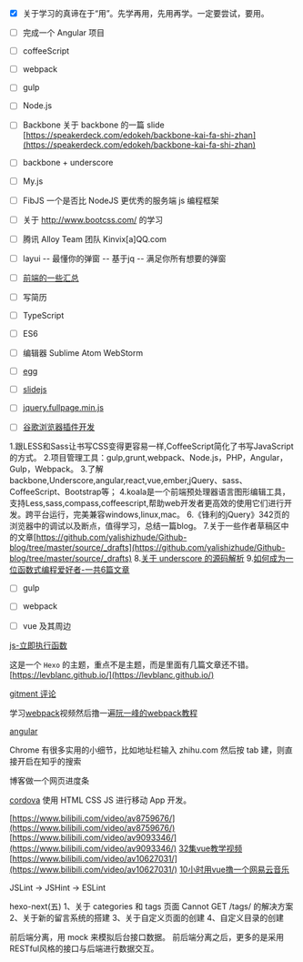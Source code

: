 - [x] 关于学习的真谛在于“用”。先学再用，先用再学。一定要尝试，要用。
- [ ] 完成一个 Angular 项目
- [ ] coffeeScript
- [ ] webpack
- [ ] gulp
- [ ] Node.js
- [ ] Backbone
关于 backbone 的一篇 slide [https://speakerdeck.com/edokeh/backbone-kai-fa-shi-zhan](https://speakerdeck.com/edokeh/backbone-kai-fa-shi-zhan)
- [ ] backbone + underscore
- [ ] My.js
- [ ] FibJS 一个是否比 NodeJS 更优秀的服务端 js 编程框架
- [ ] 关于 http://www.bootcss.com/ 的学习
- [ ] 腾讯 Alloy Team 团队 Kinvix[a]QQ.com
- [ ] layui -- 最懂你的弹窗 -- 基于jq -- 满足你所有想要的弹窗
- [ ] [前端的一些汇总](https://github.com/helloqingfeng)
- [ ] 写简历
- [ ] TypeScript
- [ ] ES6
- [ ] 编辑器 Sublime Atom WebStorm
- [ ] [egg](https://egghead.io/)
- [ ] [slidejs](http://slidesjs.com/)
- [ ] [jquery.fullpage.min.js](http://www.dowebok.com/demo/2014/77/)
- [ ] [谷歌浏览器插件开发](http://open.chrome.360.cn/extension_dev/overview.html)


1.跟LESS和Sass让书写CSS变得更容易一样,CoffeeScript简化了书写JavaScript的方式。
2.项目管理工具：gulp,grunt,webpack、Node.js，PHP，Angular，Gulp，Webpack。
3.了解backbone,Underscore,angular,react,vue,ember,jQuery、sass、CoffeeScript、Bootstrap等；
4.koala是一个前端预处理器语言图形编辑工具，支持Less,sass,compass,coffeescript,帮助web开发者更高效的使用它们进行开发。跨平台运行，完美兼容windows,linux,mac。
6.《锋利的jQuery》342页的浏览器中的调试以及断点，值得学习，总结一篇blog。
7.关于一些作者草稿区中的文章[https://github.com/yalishizhude/Github-blog/tree/master/source/_drafts](https://github.com/yalishizhude/Github-blog/tree/master/source/_drafts)
8.[关于 underscore 的源码解析](http://www.cnblogs.com/shytong/p/5901753.html)
9.[如何成为一位函数式编程爱好者-一共6篇文章](http://www.w3cplus.com/javascript/so-you-want-to-be-a-functional-programmer-part-2.html)



- [ ] gulp
- [ ] webpack
- [ ] vue 及其周边


[js-立即执行函数](http://www.cnblogs.com/ymh2013/p/5199124.html)


这是一个 `Hexo` 的主题，重点不是主题，而是里面有几篇文章还不错。
[https://levblanc.github.io/](https://levblanc.github.io/)


[gitment 评论](https://github.com/imsun/gitment)



学习[webpack](http://v.youku.com/v_show/id_XMjY4MzM5MjM2OA==.html)视频然后撸一遍[阮一峰的webpack教程](https://github.com/ruanyf/webpack-demos)

[angular](http://v.youku.com/v_show/id_XMTcwMzAxNzA1Mg==.html?f=28019830&spm=a2hzp.8244740.0.0)


Chrome 有很多实用的小细节，比如地址栏输入 zhihu.com 然后按 tab 建，则直接开启在知乎的搜索

博客做一个网页进度条

[cordova](http://cordova.axuer.com/#getstarted) 使用 HTML CSS JS 进行移动 App 开发。

[https://www.bilibili.com/video/av8759676/](https://www.bilibili.com/video/av8759676/)
[https://www.bilibili.com/video/av9093346/](https://www.bilibili.com/video/av9093346/)
[32集vue教学视频](https://www.bilibili.com/video/av9689818/)
[https://www.bilibili.com/video/av10627031/](https://www.bilibili.com/video/av10627031/)
[10小时用vue撸一个网易云音乐](https://www.bilibili.com/video/av10956598/)

JSLint -> JSHint -> ESLint

hexo-next(五) 
1、关于 categories 和 tags 页面 Cannot GET /tags/ 的解决方案
2、关于新的留言系统的搭建
3、关于自定义页面的创建
4、自定义目录的创建



前后端分离，用 mock 来模拟后台接口数据。
前后端分离之后，更多的是采用RESTful风格的接口与后端进行数据交互。

